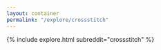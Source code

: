 ```yaml
---
layout: container
permalink: "/explore/crossstitch"
---
```


<link rel="stylesheet" type="text/css" href="/static/css/explore.css">
{% include explore.html subreddit="crossstitch" %}
